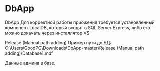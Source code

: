 # DbApp
DbApp
Для корректной работы приожения требуется установленный компонент LocalDB, который входит в SQL Server Express, либо его можно докачать через инсталлятор VS

Release (Manual path adding)
Пример пути до БД:
C:\Users\GoodPC\Downloads\DbApp-master\Release (Manual path adding)\Database1.mdf

Данные админа в базе.

